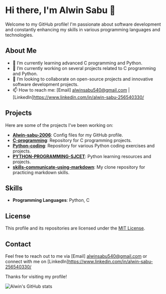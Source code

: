 # Hi there, I'm Alwin Sabu 👋

Welcome to my GitHub profile! I'm passionate about software development and constantly enhancing my skills in various programming languages and technologies.

## About Me

- 🌱 I’m currently learning advanced C programming and Python.
- 🔭 I’m currently working on several projects related to C programming and Python.
- 👯 I’m looking to collaborate on open-source projects and innovative software development projects.
- 📫 How to reach me: [Email] alwinsabu540@gmail.com | [LinkedIn]https://www.linkedin.com/in/alwin-sabu-256540330/

## Projects

Here are some of the projects I've been working on:

- [**Alwin-sabu-2006**](https://github.com/Alwin-sabu-2006/Alwin-sabu-2006): Config files for my GitHub profile.
- [**C-programming**](https://github.com/Alwin-sabu-2006/C-programming): Repository for C programming projects.
- [**Python-coding**](https://github.com/Alwin-sabu-2006/Python-coding): Repository for various Python coding exercises and projects.
- [**PYTHON-PROGRAMMING-SJCET**](https://github.com/Alwin-sabu-2006/PYTHON-PROGRAMMING-SJCET): Python learning resources and projects.
- [**skills-communicate-using-markdown**](https://github.com/Alwin-sabu-2006/skills-communicate-using-markdown): My clone repository for practicing markdown skills.

## Skills

- **Programming Languages**: Python, C


## License

This profile and its repositories are licensed under the [MIT License](https://github.com/Alwin-sabu-2006/skills-communicate-using-markdown/blob/main/LICENSE).

## Contact

Feel free to reach out to me via [Email] alwinsabu540@gmail.com or connect with me on [LinkedIn]https://www.linkedin.com/in/alwin-sabu-256540330/

Thanks for visiting my profile!

![Alwin's GitHub stats](https://github-readme-stats.vercel.app/api?username=Alwin-sabu-2006&show_icons=true&theme=radical)
